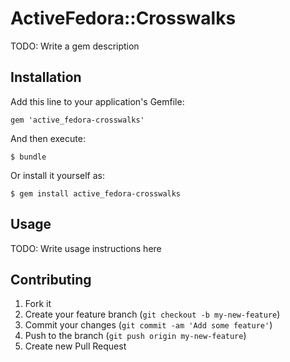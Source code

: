 # ActiveFedora::Crosswalks

TODO: Write a gem description

## Installation

Add this line to your application's Gemfile:

    gem 'active_fedora-crosswalks'

And then execute:

    $ bundle

Or install it yourself as:

    $ gem install active_fedora-crosswalks

## Usage

TODO: Write usage instructions here

## Contributing

1. Fork it
2. Create your feature branch (`git checkout -b my-new-feature`)
3. Commit your changes (`git commit -am 'Add some feature'`)
4. Push to the branch (`git push origin my-new-feature`)
5. Create new Pull Request
